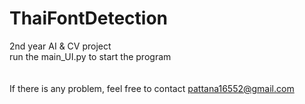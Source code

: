 # ThaiFontDetection
 2nd year AI & CV project\
 run the main_UI.py to start the program\
 \
 \
 If there is any problem, feel free to contact pattana16552@gmail.com
 
